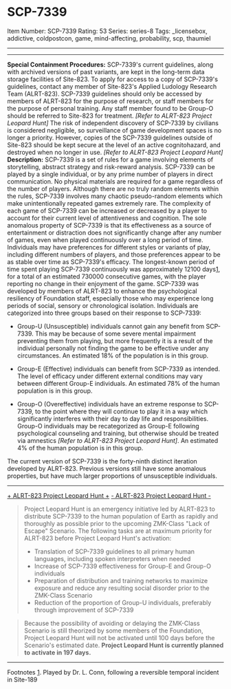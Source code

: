 # SCP-7339
Item Number: SCP-7339
Rating: 53
Series: series-8
Tags: _licensebox, addictive, coldpostcon, game, mind-affecting, probability, scp, thaumiel

---

* * *
**Special Containment Procedures:** SCP-7339's current guidelines, along with archived versions of past variants, are kept in the long-term data storage facilities of Site-823. To apply for access to a copy of SCP-7339's guidelines, contact any member of Site-823's Applied Ludology Research Team (ALRT-823). SCP-7339 guidelines should only be accessed by members of ALRT-823 for the purpose of research, or staff members for the purpose of personal training. Any staff member found to be Group-O should be referred to Site-823 for treatment. _[Refer to ALRT-823 Project Leopard Hunt]_
The risk of independent discovery of SCP-7339 by civilians is considered negligible, so surveillance of game development spaces is no longer a priority. However, copies of the SCP-7339 guidelines outside of Site-823 should be kept secure at the level of an active cognitohazard, and destroyed when no longer in use. _[Refer to ALRT-823 Project Leopard Hunt]_
**Description:** SCP-7339 is a set of rules for a game involving elements of storytelling, abstract strategy and risk-reward analysis. SCP-7339 can be played by a single individual, or by any prime number of players in direct communication. No physical materials are required for a game regardless of the number of players. Although there are no truly random elements within the rules, SCP-7339 involves many chaotic pseudo-random elements which make unintentionally repeated games extremely rare. The complexity of each game of SCP-7339 can be increased or decreased by a player to account for their current level of attentiveness and cognition.
The sole anomalous property of SCP-7339 is that its effectiveness as a source of entertainment or distraction does not significantly change after any number of games, even when played continuously over a long period of time. Individuals may have preferences for different styles or variants of play, including different numbers of players, and those preferences appear to be as stable over time as SCP-7339's efficacy. The longest-known period of time spent playing SCP-7339 continuously was approximately 12100 days[1](javascript:;), for a total of an estimated 730000 consecutive games, with the player reporting no change in their enjoyment of the game.
SCP-7339 was developed by members of ALRT-823 to enhance the psychological resiliency of Foundation staff, especially those who may experience long periods of social, sensory or chronological isolation. Individuals are categorized into three groups based on their response to SCP-7339:
  * Group-U (Unsusceptible) individuals cannot gain any benefit from SCP-7339. This may be because of some severe mental impairment preventing them from playing, but more frequently it is a result of the individual personally not finding the game to be effective under any circumstances. An estimated 18% of the population is in this group.

  * Group-E (Effective) individuals can benefit from SCP-7339 as intended. The level of efficacy under different external conditions may vary between different Group-E individuals. An estimated 78% of the human population is in this group.

  * Group-O (Overeffective) individuals have an extreme response to SCP-7339, to the point where they will continue to play it in a way which significantly interferes with their day to day life and responsibilities. Group-O individuals may be recategorized as Group-E following psychological counseling and training, but otherwise should be treated via amnestics _[Refer to ALRT-823 Project Leopard Hunt]_. An estimated 4% of the human population is in this group.

The current version of SCP-7339 is the forty-ninth distinct iteration developed by ALRT-823. Previous versions still have some anomalous properties, but have much larger proportions of unsusceptible individuals.
* * *
[\+ ALRT-823 Project Leopard Hunt +](javascript:;)
[\- ALRT-823 Project Leopard Hunt -](javascript:;)
> Project Leopard Hunt is an emergency initiative led by ALRT-823 to distribute SCP-7339 to the human population of Earth as rapidly and thoroughly as possible prior to the upcoming ZMK-Class "Lack of Escape" Scenario.
> The following tasks are at maximum priority for ALRT-823 before Project Leopard Hunt's activation:
>   * Translation of SCP-7339 guidelines to all primary human languages, including spoken interpreters when needed
>   * Increase of SCP-7339 effectiveness for Group-E and Group-O individuals
>   * Preparation of distribution and training networks to maximize exposure and reduce any resulting social disorder prior to the ZMK-Class Scenario
>   * Reduction of the proportion of Group-U individuals, preferably through improvement of SCP-7339
> 

> Because the possibility of avoiding or delaying the ZMK-Class Scenario is still theorized by some members of the Foundation, Project Leopard Hunt will not be activated until 100 days before the Scenario's estimated date.
> **Project Leopard Hunt is currently planned to activate in 197 days.**
* * *
Footnotes
[1](javascript:;). Played by Dr. L. Conn, following a reversible temporal incident in Site-189
